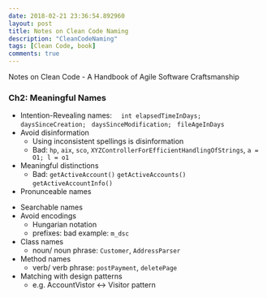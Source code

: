 ```yaml
---
date: 2018-02-21 23:36:54.892960
layout: post
title: Notes on Clean Code Naming
description: "CleanCodeNaming"
tags: [Clean Code, book]
comments: true
---
```

Notes on Clean Code - A Handbook of Agile Software Craftsmanship

### Ch2: Meaningful Names
* Intention-Revealing names:
`   int elapsedTimeInDays; `
   `daysSinceCreation; `
   `daysSinceModification; `
   `fileAgeInDays`
* Avoid disinformation
  - Using inconsistent spellings is disinformation
  - Bad: `hp`, `aix`, `sco`, `XYZControllerForEfficientHandlingOfStrings`, `a = O1; l = o1`
* Meaningful distinctions
  - Bad: 
  `getActiveAccount()`
  `getActiveAccounts()`
  `getActiveAccountInfo()`
* Pronunceable names

<!--excerpt-->
* Searchable names
* Avoid encodings
  - Hungarian notation 
  - prefixes: bad example: `m_dsc`
* Class names
  - noun/ noun phrase: `Customer`, `AddressParser`
* Method names
  - verb/ verb phrase: `postPayment`, `deletePage`
* Matching with design patterns
  - e.g. AccountVistor <-> Visitor pattern
